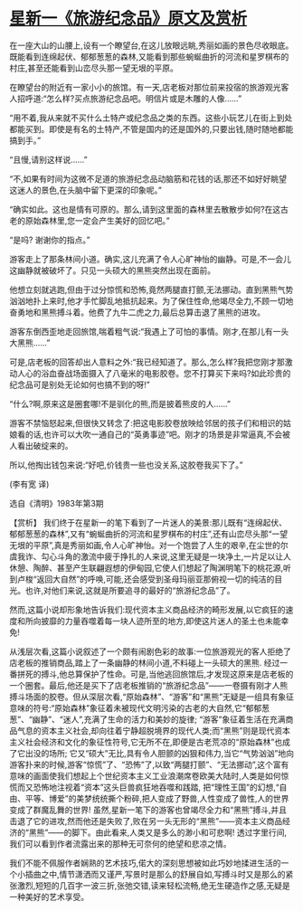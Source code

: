 # [星新一《旅游纪念品》原文及赏析](https://www.vrrw.net/wx/15414.html)

在一座大山的山腰上,设有一个瞭望台,在这儿放眼远眺,秀丽如画的景色尽收眼底。既能看到连绵起伏、郁郁葱葱的森林,又能看到那些蜿蜒曲折的河流和星罗棋布的村庄,甚至还能看到山峦尽头那一望无垠的平原。

在瞭望台的附近有一家小小的旅馆。有一天,店老板对那位前来投宿的旅游观光客人招呼道:“怎么样?买点旅游纪念品吧。明信片或是木雕的人像……”

“用不着,我从来就不买什么土特产或纪念品之类的东西。这些小玩艺儿在街上到处都能买到。即使是有名的土特产,不管是国内的还是国外的,只要出钱,随时随地都能搞到手。”

“且慢,请别这样说……”

“不,如果有时间为这微不足道的旅游纪念品动脑筋和花钱的话,那还不如好好眺望这迷人的景色,在头脑中留下更深的印象呢。”

“确实如此。这也是情有可原的。那么,请到这里面的森林里去散散步如何?在这古老的原始森林里,您一定会产生美好的回忆吧。”

“是吗? 谢谢你的指点。”

游客走上了那条林间小道。确实,这儿充满了令人心旷神怡的幽静。可是,不一会儿这幽静就被破坏了。只见一头硕大的黑熊突然出现在面前。

他想立刻就逃跑,但由于过分惊慌和恐怖,竟然两腿直打颤,无法挪动。直到黑熊气势汹汹地扑上来时,他才手忙脚乱地抵抗起来。为了保住性命,他竭尽全力,不顾一切地奋勇地和黑熊搏斗着。他费了九牛二虎之力,最后总算击退了黑熊的进攻。

游客东倒西歪地走回旅馆,喘着粗气说:“我遇上了可怕的事情。刚才,在那儿有一头大黑熊……”

可是,店老板的回答却出人意料之外:“我已经知道了。那么,怎么样?我把您刚才那激动人心的浴血奋战场面摄入了八毫米的电影胶卷。您不打算买下来吗?如此珍贵的纪念品可是别处无论如何也搞不到的呀!”

“什么?啊,原来这是圈套哪!不是驯化的熊,而是披着熊皮的人……”

游客不禁恼怒起来,但很快又转念了:把这电影胶卷放映给邻居的孩子们和相识的姑娘看的话,也许可以大吹一通自己的“英勇事迹”吧。刚才的场景是非常逼真,不会被人看出破绽来的。

所以,他掏出钱包来说:“好吧,价钱贵一些也没关系,这胶卷我买下了。”

(李有宽 译)

选自《清明》1983年第3期



【赏析】 我们终于在星新一的笔下看到了一片迷人的美景:那儿既有“连绵起伏、郁郁葱葱的森林”,又有“蜿蜒曲折的河流和星罗棋布的村庄”,还有山峦尽头那“一望无垠的平原”,真是秀丽如画,令人心旷神怡。对一个饱尝了人生的艰辛,在尘世的尔虞我诈、勾心斗角的激流中疲于挣扎的人来说,这里无疑是一块净土,一片足以让人休憩、陶醉、甚至产生联翩遐想的伊甸园,它使人们想起了陶渊明笔下的桃花源,听到卢梭“返回大自然”的呼唤,可能,还会感受到圣母玛丽亚那俯视一切的纯洁的目光。也许,对他们来说,这就是所要追寻的最好的“旅游纪念品”了。

然而,这篇小说却形象地告诉我们:现代资本主义商品经济的畸形发展,以它疯狂的速度和所向披靡的力量吞噬着每一块人迹所至的地方,即使这片迷人的圣土也未能幸免!

从浅层次看,这篇小说叙述了一个颇有闹剧色彩的故事:一位旅游观光的客人拒绝了店老板的推销商品,踏上了一条幽静的林间小道,不料碰上一头硕大的黑熊. 经过一番拼死的搏斗,他总算保护了性命。可是,当他逃回旅馆后,才发现这原来是店老板的一个圈套。最后,他还是买下了店老板推销的“旅游纪念品”——一卷摄有刚才人熊搏斗场面的胶卷。但从深层次看,“原始森林”、“游客”和“黑熊”无疑是一组具有象征意味的符号:“原始森林”象征着未被现代文明污染的古老的大自然,它“郁郁葱葱”、“幽静”、“迷人”,充满了生命的活力和美妙的旋律; “游客”象征着生活在充满商品气息的资本主义社会,却向往着宁静超脱境界的现代人类;而“黑熊”则是现代资本主义社会经济和文化的象征性符号,它无所不在,即便是古老荒凉的“原始森林”也成了它出没的场所; 它又“硕大”无比,具有令人胆颤的凶狠和伟力,当它“气势汹汹”地向游客扑来的时候,游客“惊慌”了、“恐怖”了,以致“两腿打颤”、“无法挪动”,这个富有意味的画面使我们想起上个世纪资本主义工业浪潮席卷欧美大陆时,人类是如何惊慌而又恐怖地注视着“资本”这头巨兽疯狂地吞噬和践踏, 把“理性王国”的幻想,“自由、平等、博爱”的美梦统统撕个粉碎,把人变成了野兽,人性变成了兽性,人的世界变成了群魔乱舞的世界! 虽然,星新一笔下的游客也曾竭尽全力和“黑熊”搏斗,并且击退了它的进攻,然而他还是失败了,败在另一头无形的“黑熊”——资本主义商品经济的“黑熊”——的脚下。由此看来,人类又是多么的渺小和可悲啊! 透过字里行间,我们可以看到作者流露出来的那种无可奈何的绝望和悲凉之情。

我们不能不佩服作者娴熟的艺术技巧,偌大的深刻思想被如此巧妙地揉进生活的一个小插曲之中,情节潇洒而又谨严,写景时是那么的舒展自如,写搏斗时又是那么的紧张激烈,短短的几百字一波三折,张弛交错,读来轻松流畅,绝无生硬造作之感,无疑是一种美好的艺术享受。

